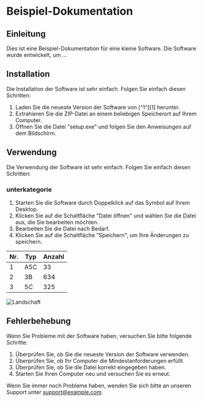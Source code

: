 # Beispiel-Dokumentation

## Einleitung

Dies ist eine Beispiel-Dokumentation für eine kleine Software. Die Software wurde entwickelt, um ...

## Installation

Die Installation der Software ist sehr einfach. Folgen Sie einfach diesen Schritten:

1. Laden Sie die neueste Version der Software von [^1^][1] herunter.
2. Extrahieren Sie die ZIP-Datei an einem beliebigen Speicherort auf Ihrem Computer.
3. Öffnen Sie die Datei "setup.exe" und folgen Sie den Anweisungen auf dem Bildschirm.

## Verwendung

Die Verwendung der Software ist sehr einfach. Folgen Sie einfach diesen Schritten:

### unterkategorie

1. Starten Sie die Software durch Doppelklick auf das Symbol auf Ihrem Desktop.
2. Klicken Sie auf die Schaltfläche "Datei öffnen" und wählen Sie die Datei aus, die Sie bearbeiten möchten.
3. Bearbeiten Sie die Datei nach Bedarf.
4. Klicken Sie auf die Schaltfläche "Speichern", um Ihre Änderungen zu speichern.

| Nr. | Typ | Anzahl |
|----------|----------|----------|
| 1 | A5C   | 33   |
| 2 | 3B   | 634   |
| 3 | 5C | 325


![Landschaft](https://cdn.dribbble.com/users/31864/screenshots/3666062/free_logos_dribbble_ph.jpg?resize=800x600&vertical=center)


## Fehlerbehebung

Wenn Sie Probleme mit der Software haben, versuchen Sie bitte folgende Schritte:

1. Überprüfen Sie, ob Sie die neueste Version der Software verwenden.
2. Überprüfen Sie, ob Ihr Computer die Mindestanforderungen erfüllt.
3. Überprüfen Sie, ob Sie die Datei korrekt eingegeben haben.
4. Starten Sie Ihren Computer neu und versuchen Sie es erneut.

Wenn Sie immer noch Probleme haben, wenden Sie sich bitte an unseren Support unter [support@example.com](https://webdesign.tutsplus.com/de/schnelle-und-einfache-dokumentation-mit-markdown--webdesign-8163a).

